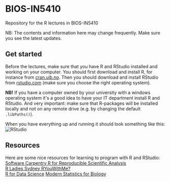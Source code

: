 # BIOS-IN5410
Repository for the R lectures in BIOS-IN5410

NB: The contents and information here may change frequently. Make sure you see the latest updates.  

## Get started
Before the lectures, make sure that you have R and RStudio installed and working on your computer. You should first download and install R, for instance from [cran.uib.no](https://cran.uib.no/). Then you should download and install RStudio from [rstudio.com](https://www.rstudio.com/products/rstudio/download/) (make sure you choose the right operating system).  

**NB!** If you have a computer owned by your university with a windows operating system it's a good idea to have your IT department install R and RStudio. And very important: make sure that R-packages will be installed locally and not on any remote drive (e.g. by changing the default `.libPaths()`).

When you have everything up and running it should look something like this:
![RStudio](images/rstudio.png)  

  
  
  ## Resources
  Here are some nice resources for learning to program with R and RStudio:  
  [Software Carpentry R for Reproducible Scientific Analysis](https://swcarpentry.github.io/r-novice-gapminder/)  
  [R Ladies Sydney RYouWithMe?](https://rladiessydney.org/courses/ryouwithme/)  
  [R for Data Science](https://r4ds.had.co.nz/index.html)
  [Modern Statistics for Biology](https://web.stanford.edu/class/bios221/book/index.htm)
